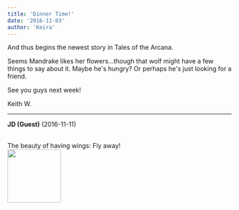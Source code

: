 ```yaml
---
title: 'Dinner Time!'
date: '2016-11-03'
author: 'Keira'
---
```


<p>And thus begins the newest story in Tales of the Arcana.</p><p>Seems Mandrake likes her flowers...though that wolf might have a few things to say about it. Maybe he's hungry? Or perhaps he's just looking for a friend.</p><p>See you guys next week!</p><p>Keith W.</p>

---
**JD (Guest)** (2016-11-11)

<br> The beauty of having wings: Fly away! <br><img src="http://rs300.pbsrc.com/albums/nn19/truedru/Alpha/Faery/C1.png~c200" style="width: 120px;" alt="" vspace="" border="0" hspace=""><br>

